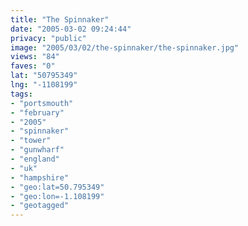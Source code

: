 ```yaml
---
title: "The Spinnaker"
date: "2005-03-02 09:24:44"
privacy: "public"
image: "2005/03/02/the-spinnaker/the-spinnaker.jpg"
views: "84"
faves: "0"
lat: "50795349"
lng: "-1108199"
tags:
- "portsmouth"
- "february"
- "2005"
- "spinnaker"
- "tower"
- "gunwharf"
- "england"
- "uk"
- "hampshire"
- "geo:lat=50.795349"
- "geo:lon=-1.108199"
- "geotagged"
---
```


